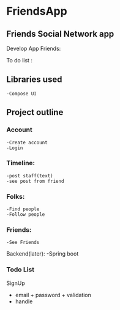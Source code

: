 # FriendsApp

## Friends Social Network app

Develop App Friends:

To do list : 

## Libraries used
    -Compose UI

## Project outline
### Account
    -Create account
    -Login

### Timeline:
    -post staff(text)
    -see post from friend

### Folks:
    -Find people 
    -Follow people

### Friends:
    -See Friends

Backend(later):
    -Spring boot


### Todo List ###

SignUp
- email + password + validation
- handle
